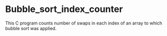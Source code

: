 # Bubble_sort_index_counter
This C program counts number of swaps in each index of an array to which bubble sort was applied.
